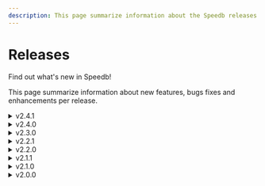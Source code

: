 ```yaml
---
description: This page summarize information about the Speedb releases.
---
```


# Releases

Find out what's new in Speedb!

This page summarize information about new features, bugs fixes and enhancements per release.

<details>

<summary>v2.4.1</summary>

Release date: 19-April-2023 | Based on RocksDB 7.7.8

### Enhancement

* Add the ability to create any Filter Policy in java (including ribbon filter and the Speedb paired bloom filter)  [#387](https://github.com/speedb-io/speedb/pull/387)

### Bug Fix

* Write Flow: Reduce debug log size. Note: the write flow is still experimental in this release [#472](https://github.com/speedb-io/speedb/pull/472)

</details>

<details>

<summary>v2.4.0</summary>

Release date: 5-April-2023 | Based on RocksDB 7.7.8

#### New Features

* [New beezcli: ](../speedb-features/beezcli-tool.md)Interactive CLI that offers data access and admin commands [#427](https://github.com/speedb-io/speedb/pull/427)
* [Global delayed write rate](../speedb-features/global-delayed-write.md): manage the delayed write rate across multiple CFs/databases [#392](https://github.com/speedb-io/speedb/pull/392)
* [New write flow](../speedb-features/write-flow.md): Major improvement of writing while reading. Note: This feature is experimental and it consumes slightly more memory in this release  [#445](https://github.com/speedb-io/speedb/pull/445)

#### Enhancements

* Skip expired object while using DBWithTtl [#403](https://github.com/speedb-io/speedb/pull/403)

#### Bug Fixes

* Dynamic delay writes: fix pending bytes rate calculation  [#451](https://github.com/speedb-io/speedb/pull/451)
* Global delay write: check again credits under mutex [#438](https://github.com/speedb-io/speedb/pull/438)

#### Miscellaneous

* Add back accidental revert in DropRandomUnsyncedData  [#402](https://github.com/speedb-io/speedb/pull/402)
* Add speedb licenses to code [#409](https://github.com/speedb-io/speedb/pull/409)
* Enforce writing licenses inside a source file [#410](https://github.com/speedb-io/speedb/pull/410)
* Makefile: Use speedb libs in `build_size` target  [#399](https://github.com/speedb-io/speedb/pull/399)
* Replace uint with unsinged int (Windows Build Failure)  [#421](https://github.com/speedb-io/speedb/pull/421)
* crashtest: dont reroll skip\_list or HashSpdRepFactory  [#452](https://github.com/speedb-io/speedb/pull/452)
* options: Forward declare WriteBufferManager [#433](https://github.com/speedb-io/speedb/pull/433)

</details>

<details>

<summary>v2.3.0</summary>

Release date: 15-February-2023 | Based on RocksDB 7.7.8

#### New Feature

* [New Live configuration changes: ](../speedb-features/live-configuration-changes.md)support changing immutable options on the fly [#294](https://github.com/speedb-io/speedb/pull/294)

#### Enhancements

* Improved performance while using the sorted-hash memtable [#299](https://github.com/speedb-io/speedb/pull/299)

<!---->

* Added prints and query option of Index size per CF - LRU Cache Only [#368](https://github.com/speedb-io/speedb/pull/368)
* Add F\_BARRIERFSYNC for Sync operations on MacOS (addresses the issue raised in [rocksdb#11035](https://github.com/facebook/rocksdb/issues/11035))  [#319](https://github.com/speedb-io/speedb/pull/319)
* Paired-Bloom-Filter: Balancing rounding to batches between the bottom-most level and other levels [#371](https://github.com/speedb-io/speedb/pull/371)
* db\_bench: recreate only specified DBs in a group of benchmarks  [#370](https://github.com/speedb-io/speedb/pull/370)
* &#x20;Use a NoSyncFileSystem to skip Sync/FSync to reduce test times ( based on RocksDB PR [9545](https://github.com/facebook/rocksdb/pull/9545))  [#380](https://github.com/speedb-io/speedb/pull/380)

#### Bug Fixes

* Delayed Writes: fix L0 calc bug [#311](https://github.com/speedb-io/speedb/pull/311)
* util: Fixed compilation failure on Fedora 35 with gcc 11.2.1 and gflag 2.2.2   [#396](https://github.com/speedb-io/speedb/pull/396)
* Fixed compilation failure on windows [#384](https://github.com/speedb-io/speedb/pull/384)
* Fixed compilation issues on Mac by [#393](https://github.com/speedb-io/speedb/pull/393)
* Use the Test Name for the dbname when running unit tests  [#353](https://github.com/speedb-io/speedb/pull/353)

#### Miscellaneous&#x20;

* add Speedb is awesome example to the getting started section  [#382](https://github.com/speedb-io/speedb/pull/382)
* unit tests: fix CompactionServiceTest.RemoteEventListener ([#314](https://github.com/speedb-io/speedb/issues/314)) [#354](https://github.com/speedb-io/speedb/pull/354)
* artifacts check tool - readme file was updated  [#293](https://github.com/speedb-io/speedb/pull/293)
* don't use AVX512 with asan  [#398](https://github.com/speedb-io/speedb/pull/398)

</details>

<details>

<summary>v2.2.1</summary>

Release date: 30-January-2023 | Based on RocksDB 7.7.8

#### Bug Fixes

* Delayed Writes: fixed L0 calculation bug [#311](https://github.com/speedb-io/speedb/pull/311)

#### Miscellaneous

* Added WBM's cache info to the log [#313](https://github.com/speedb-io/speedb/pull/313)
* db\_bench: set db\_bench defaults to Speedb [#322](https://github.com/speedb-io/speedb/pull/322)
* build: remove the dependency on GNU Parallel for running unit tests [#243](https://github.com/speedb-io/speedb/pull/243)

</details>

<details>

<summary>v2.2.0</summary>

Release date: 22-December-2022 | Based on RocksDB 7.7.3

#### New Features

* [Proactive flushes ](../speedb-features/proactive-flushing.md)for better resources utilization [#185](https://github.com/speedb-io/speedb/pull/185)
* [Dynamic delayed write ](../speedb-features/dynamic-delayed-writes.md)mechanism for consistent performance [#2](https://github.com/speedb-io/speedb/pull/281)

#### Enhancements&#x20;

* Paired block bloom: Removed the bits-per-key limitation for better results  [#163](https://github.com/speedb-io/speedb/pull/163)
* [DB-bench groups support](../tools/db\_bench-groups.md): Allow running multiple benchmark, each with its own configuration [#250](https://github.com/speedb-io/speedb/pull/250)
* db\_bench: Support '--groups' in addition to '-groups'  [#295](https://github.com/speedb-io/speedb/pull/295)
* db\_stress enhancement: Support control over WBM's allow\_stall [#289](https://github.com/speedb-io/speedb/pull/289)
* [Shorten latency while switch](../speedb-features/reduce-switch-memtable-latency.md) generic memtable  [#297](https://github.com/speedb-io/speedb/pull/297)

#### Bug Fixes

* db\_bench: bug fix inserted   [#265](https://github.com/speedb-io/speedb/pull/265)
* db\_bench: ErrorExit from static func bug  [#278](https://github.com/speedb-io/speedb/pull/278)
* Proactive Flushes: compilation warnings fix  [#307](https://github.com/speedb-io/speedb/pull/307)

#### Miscellaneous

* Added info to the log file for artifact testing  [#286](https://github.com/speedb-io/speedb/pull/286)
* Disable LoadCustomizableTest.LoadMemTableRepFactoryTest  [#305](https://github.com/speedb-io/speedb/pull/305)

</details>

<details>

<summary>v2.1.1</summary>

Release date: 15-November-2022 | Based on RocksDB 7.2.2

#### Bug Fixes

* Shorten latency while switch memtable ([#14](https://github.com/speedb-io/speedb/issues/14))
* Fixed a crash that occurred when using the hash memtable. ([#98](https://github.com/speedb-io/speedb/issues/98))
* memtable\_list: avoid rolling back memtable flush on CF drop ([#144](https://github.com/speedb-io/speedb/issues/144))
* crashtest: fix 0 value of data\_block\_hash\_table\_util\_ratio ([#214](https://github.com/speedb-io/speedb/issues/214))
* deletefile\_test: fix breakage caused by the compaction threads change ([#218](https://github.com/speedb-io/speedb/pull/218))
* cmake: clean up on successful runs and randomise test scheduling ([#202](https://github.com/speedb-io/speedb/issues/202))
* build: add a version build-tag for non-release builds ([#156](https://github.com/speedb-io/speedb/issues/156))
* build: support ccache and sccache in the Makefile build ([#170](https://github.com/speedb-io/speedb/issues/170))
* Update README.md
* docs: fix instructions for building Speedb in README.md and INSTALL.md
* readme typo fix by [@azmisaquib](https://github.com/azmisaquib) ([#223](https://github.com/speedb-io/speedb/pull/223))
* build\_version: apply the build tag to the Speedb version string ([#231](https://github.com/speedb-io/speedb/issues/231))
* build: correctly handle merge commits when calculating a build tag ([#207](https://github.com/speedb-io/speedb/pull/207))
* db\_test2: fix BackgroundPurgeTest ([#236](https://github.com/speedb-io/speedb/issues/236))
* Update HISTORY.md ([#239](https://github.com/speedb-io/speedb/pull/239))
* db\_bench: Fix a bug when destructing a Benchmark with multiple db-s ([#234](https://github.com/speedb-io/speedb/issues/234))
* db\_bench: add benchmark - seektodeletedranges ([#201](https://github.com/speedb-io/speedb/pull/201))

</details>

<details>

<summary>v2.1.0</summary>

Release date: 26-October-2022 | Based on RocksDB 7.2.2

#### New Features

* Added new [Paired bloom filter](../speedb-features/paired-bloom-filter.md) that reduces false positive rate with the same performance and memory. In some configurations, the memory consumption is even reduced by up to 30%.\
  Note: Paired bloom filter is recommended to use when the number of bits per key is larger than 10. ([#54](https://github.com/speedb-io/speedb/pull/54))
* Added Plugin Tests to builds ([#143](https://github.com/speedb-io/speedb/pull/143))

#### Enhancements

* The default value for the number of compaction threads has changed to 8 ([#194](https://github.com/speedb-io/speedb/pull/194))
* An infrastructure addition for a future feature: added API to retrieve the amount of immutable memory that can be freed. ([#113](https://github.com/speedb-io/speedb/issues/113))
* cmake: allow running the tests in parallel like in the Makefile ([#103](https://github.com/speedb-io/speedb/pull/103))
* build: fix the java test target dependencies ([#129](https://github.com/speedb-io/speedb/pull/129))
* flush\_job: do not roll back memtable flush on CF drop and DB shutdown ([#127](https://github.com/speedb-io/speedb/pull/127))
* When background purges are used, set their priority to low instead of high, ([#151](https://github.com/speedb-io/speedb/pull/151))
* Added db\_bench option to change the parameter: avoid\_unnecessary\_blocking\_io ([#184](https://github.com/speedb-io/speedb/pull/184))
* Allow construction of Filter Policy from uri to the tools ([#83](https://github.com/speedb-io/speedb/pull/83))

#### Miscellaneous

* Remove the GPL as an alternative license ([#119](https://github.com/speedb-io/speedb/pull/119))
* Fix shell tab-completions in makefile ([#148](https://github.com/speedb-io/speedb/pull/148))
* Added Speedb change-log to the HISTORY.md file ([#189](https://github.com/speedb-io/speedb/pull/189))
* makefile: rework the dependency graph for faster test runs startup ([#175](https://github.com/speedb-io/speedb/pull/175))
* Change the name of the output artifacts to Speedb ([#66](https://github.com/speedb-io/speedb/pull/66))



</details>

<details>

<summary>v2.0.0</summary>

Release date: 04-August-2022 | Based on RocksDB 7.2.2

#### New Features

* Added a new [hash based memtable ](../speedb-features/sorted-hash-memtable.md)that supports concurrent reads and writes
* Added ability to create MemTableFactory from URI/string to tools

#### Bug Fixes

* Avoid comparing Status using == as it compares only status codes. The comparison breaks when comparing against status::NoSpace() since it has a status code of `Code::kIOError` and only a subcode of `SubCode::kNoSpace`
* Fixed snapshots leak in optimistic\_transaction\_example: whenever the example is run under ASan, snapshots are acquired but not released, resulting in a memory leak error.
* ldb: fix get to print the entire value
* db\_bench: fix Rocksdb bug of last\_ref assertion. Test fails to delete multi-dbs correctly.
* db\_bench: fix SeekRandom and ReadRandomWriteRandom to work on all CFs instead of the default
* db\_bench to report accurate response time when using rate limit
* db\_test: add test for - forward the incomplete status on no\_io ([facebook/rocksdb#8485](https://github.com/facebook/rocksdb/pull/8485))
* CMake: use the old plugin infra and add support for \*\_FUNC registration

#### Miscellaneous

* LOG: Print write\_buffer\_manager size to LOG
* LOG: change log header to SpeeDB
* LOG & db\_bench: metadata\_cache\_options - print to LOG and support its configuration in db\_bench
* db\_impl: use unique\_ptr in DBImpl::Open for nicer memory management
* Explicitly compare the SuperVersion pointer in column\_family
* Rename rocksdb threads to speedb
* Add a version number to Speedb builds
* Clang-Format: Do not include third-party code as any changes are either version updates or fixes.
* Git: add clangd cache to .gitignore

</details>
